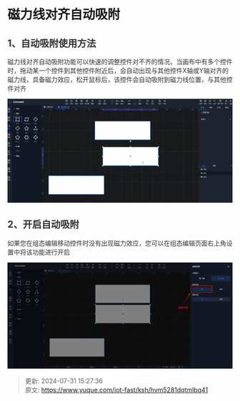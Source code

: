 # 磁力线对齐自动吸附

## <font style="color:rgb(51, 51, 51);">1、自动吸附使用方法</font>
<font style="color:rgb(51, 51, 51);">       磁力线对齐自动吸附功能可以快速的调整控件对不齐的情况。当画布中有多个控件时，拖动某一个控件到其他控件附近后，会自动出现与其他控件X轴或Y轴对齐的磁力线，具备磁力效应，松开鼠标后，该控件会自动吸附到磁力线位置，与其他控件对齐</font>

![1722410335968-50b9d59b-c5dd-48f5-8638-825a6151495b.gif](./img/KdChSRIX92ecvcAX/1722410335968-50b9d59b-c5dd-48f5-8638-825a6151495b-308304.gif)

## <font style="color:rgb(51, 51, 51);">2、开启自动吸附</font>
<font style="color:rgb(51, 51, 51);">如果您在组态编辑移动控件时没有出现磁力效应，您可以在组态编辑页面右上角设置中将该功能进行开启</font>

![1722410433389-d93e2e45-a767-43d5-b7b9-48036e29e9fd.png](./img/KdChSRIX92ecvcAX/1722410433389-d93e2e45-a767-43d5-b7b9-48036e29e9fd-447292.png)





> 更新: 2024-07-31 15:27:36  
> 原文: <https://www.yuque.com/iot-fast/ksh/hvm5281dqtmlbq41>